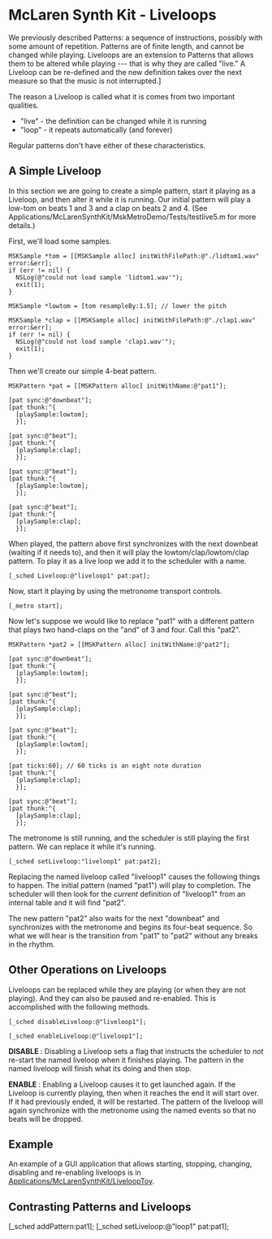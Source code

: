 # McLaren Synth Kit - Liveloops

We previously described Patterns: a sequence of instructions, possibly with some amount of repetition.  Patterns are of finite length, and cannot be changed while playing.  Liveloops are an extension to Patterns that allows them to be altered while playing --- that is why they are called "live."  A Liveloop can be re-defined and the new definition takes over the next measure so that the music is not interrupted.]

The reason a Liveloop is called what it is comes from two important qualities.

* "live" - the definition can be changed while it is running
* "loop" - it repeats automatically (and forever)

Regular patterns don't have either of these characteristics.

## A Simple Liveloop

In this section we are going to create a simple pattern, start it playing as a Liveloop, and then alter it while it is running.  Our initial pattern will play a low-tom on beats 1 and 3 and a clap on beats 2 and 4.  (See Applications/McLarenSynthKit/MskMetroDemo/Tests/testlive5.m for more details.)

First, we'll load some samples.

``` objc
MSKSample *tom = [[MSKSample alloc] initWithFilePath:@"./lidtom1.wav" error:&err];
if (err != nil) {
  NSLog(@"could not load sample 'lidtom1.wav'");
  exit(1);
}

MSKSample *lowtom = [tom resampleBy:1.5]; // lower the pitch

MSKSample *clap = [[MSKSample alloc] initWithFilePath:@"./clap1.wav" error:&err];
if (err != nil) {
  NSLog(@"could not load sample 'clap1.wav'");
  exit(1);
}

```

Then we'll create our simple 4-beat pattern.

``` objc
MSKPattern *pat = [[MSKPattern alloc] initWithName:@"pat1"];

[pat sync:@"downbeat"];
[pat thunk:^{
  [playSample:lowtom];
  }];
 
[pat sync:@"beat"];
[pat thunk:^{
  [playSample:clap];
  }];
 
[pat sync:@"beat"];
[pat thunk:^{
  [playSample:lowtom];
  }];
 
[pat sync:@"beat"];
[pat thunk:^{
  [playSample:clap];
  }];
```

When played, the pattern above first synchronizes with the next downbeat (waiting if it needs to), and then it will play the lowtom/clap/lowtom/clap pattern.  To play it as a live loop we add it to the scheduler with a name.

``` objc
[_sched Liveloop:@"liveloop1" pat:pat];
```

Now, start it playing by using the metronome transport controls.

``` objc
[_metro start];
```

Now let's suppose we would like to replace "pat1" with a different pattern that plays two hand-claps on the "and" of 3 and four.  Call this "pat2".

``` objc
MSKPattern *pat2 = [[MSKPattern alloc] initWithName:@"pat2"];

[pat sync:@"downbeat"];
[pat thunk:^{
  [playSample:lowtom];
  }];
 
[pat sync:@"beat"];
[pat thunk:^{
  [playSample:clap];
  }];
 
[pat sync:@"beat"];
[pat thunk:^{
  [playSample:lowtom];
  }];
  
[pat ticks:60]; // 60 ticks is an eight note duration
[pat thunk:^{
  [playSample:clap];
  }];

[pat sync:@"beat"];
[pat thunk:^{
  [playSample:clap];
  }];
```

The metronome is still running, and the scheduler is still playing the first pattern.  We can replace it while it's running.

``` objc
[_sched setLiveloop:"liveloop1" pat:pat2];
```

Replacing the named liveloop called "liveloop1" causes the following things to happen.  The initial pattern (named "pat1") will play to completion.  The scheduler will then look for the *current* definition of "liveloop1" from an internal table and it will find "pat2".

The new pattern "pat2" also waits for the next "downbeat" and synchronizes with the metronome and begins its four-beat sequence.  So what we will hear is the transition from "pat1" to "pat2" without any breaks in the rhythm.

## Other Operations on Liveloops

Liveloops can be replaced while they are playing (or when they are not playing).  And they can also be paused and re-enabled.  This is accomplished with the following methods.

``` objc
[_sched disableLiveloop:@"liveloop1"];

[_sched enableLiveloop:@"liveloop1"];
```

**DISABLE**
: Disabling a Liveloop sets a flag that instructs the scheduler to *not* re-start the named liveloop when it finishes playing.  The pattern in the named liveloop will finish what its doing and then stop.

**ENABLE**
: Enabling a Liveloop causes it to get launched again.  If the Liveloop is currently playing, then when it reaches the end it will start over.  If it had previously ended, it will be restarted.  The pattern of the liveloop will again synchronize with the metronome using the named events so that no beats will be dropped.

## Example

An example of a GUI application that allows starting, stopping, changing, disabling and re-enabling liveloops is in [Applications/McLarenSynthKit/LiveloopToy](/Applications/McLarenSynthKit/LiveloopToy).



## Contrasting Patterns and Liveloops

[_sched addPattern:pat1];
[_sched setLiveloop:@"loop1" pat:pat1];

